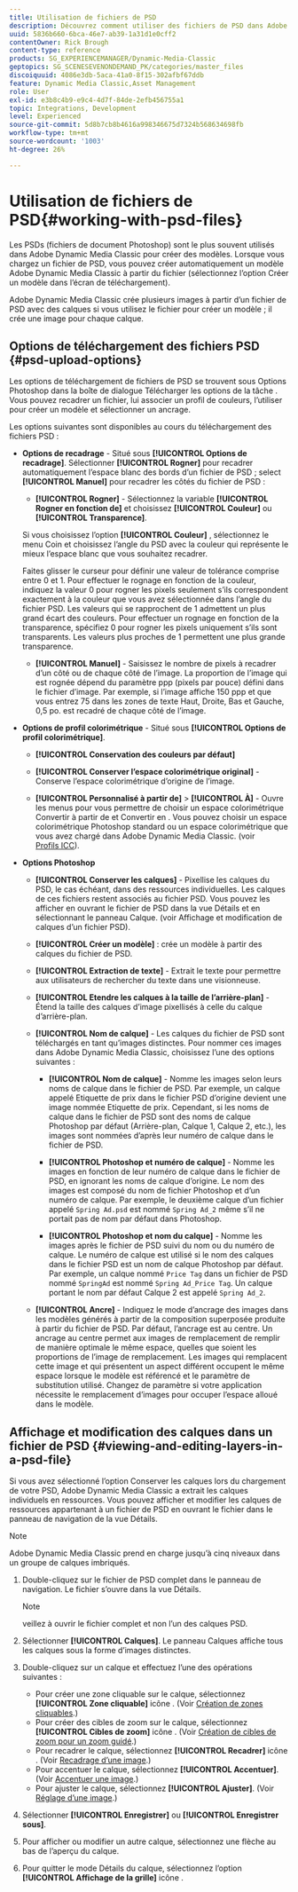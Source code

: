 ```yaml
---
title: Utilisation de fichiers de PSD
description: Découvrez comment utiliser des fichiers de PSD dans Adobe Dynamic Media Classic.
uuid: 5836b660-6bca-46e7-ab39-1a31d1e0cff2
contentOwner: Rick Brough
content-type: reference
products: SG_EXPERIENCEMANAGER/Dynamic-Media-Classic
geptopics: SG_SCENESEVENONDEMAND_PK/categories/master_files
discoiquuid: 4086e3db-5aca-41a0-8f15-302afbf67ddb
feature: Dynamic Media Classic,Asset Management
role: User
exl-id: e3b8c4b9-e9c4-4d7f-84de-2efb456755a1
topic: Integrations, Development
level: Experienced
source-git-commit: 5d8b7cb8b4616a998346675d7324b568634698fb
workflow-type: tm+mt
source-wordcount: '1003'
ht-degree: 26%

---
```


# Utilisation de fichiers de PSD{#working-with-psd-files}

<!--   USED TO BE AN OPTION UNDER COLOR PROFILE OPTIONS * **Convert To sRGB (default)** - Converts to sRGB (Standard Red Green Blue). sRGB is the recommended color space for displaying images on web pages. -->

Les PSDs (fichiers de document Photoshop) sont le plus souvent utilisés dans Adobe Dynamic Media Classic pour créer des modèles. Lorsque vous chargez un fichier de PSD, vous pouvez créer automatiquement un modèle Adobe Dynamic Media Classic à partir du fichier (sélectionnez l’option Créer un modèle dans l’écran de téléchargement).

Adobe Dynamic Media Classic crée plusieurs images à partir d’un fichier de PSD avec des calques si vous utilisez le fichier pour créer un modèle ; il crée une image pour chaque calque.

## Options de téléchargement des fichiers PSD {#psd-upload-options}

Les options de téléchargement de fichiers de PSD se trouvent sous Options Photoshop dans la boîte de dialogue Télécharger les options de la tâche . Vous pouvez recadrer un fichier, lui associer un profil de couleurs, l’utiliser pour créer un modèle et sélectionner un ancrage.

Les options suivantes sont disponibles au cours du téléchargement des fichiers PSD :

* **Options de recadrage** - Situé sous **[!UICONTROL Options de recadrage]**. Sélectionner **[!UICONTROL Rogner]** pour recadrer automatiquement l’espace blanc des bords d’un fichier de PSD ; select **[!UICONTROL Manuel]** pour recadrer les côtés du fichier de PSD :

   * **[!UICONTROL Rogner]** - Sélectionnez la variable **[!UICONTROL Rogner en fonction de]** et choisissez **[!UICONTROL Couleur]** ou **[!UICONTROL Transparence]**.

  Si vous choisissez l’option **[!UICONTROL Couleur]** , sélectionnez le menu Coin et choisissez l’angle du PSD avec la couleur qui représente le mieux l’espace blanc que vous souhaitez recadrer.

  Faites glisser le curseur pour définir une valeur de tolérance comprise entre 0 et 1. Pour effectuer le rognage en fonction de la couleur, indiquez la valeur 0 pour rogner les pixels seulement s’ils correspondent exactement à la couleur que vous avez sélectionnée dans l’angle du fichier PSD. Les valeurs qui se rapprochent de 1 admettent un plus grand écart des couleurs. Pour effectuer un rognage en fonction de la transparence, spécifiez 0 pour rogner les pixels uniquement s’ils sont transparents. Les valeurs plus proches de 1 permettent une plus grande transparence.

   * **[!UICONTROL Manuel]** - Saisissez le nombre de pixels à recadrer d’un côté ou de chaque côté de l’image. La proportion de l’image qui est rognée dépend du paramètre ppp (pixels par pouce) défini dans le fichier d’image. Par exemple, si l’image affiche 150 ppp et que vous entrez 75 dans les zones de texte Haut, Droite, Bas et Gauche, 0,5 po. est recadré de chaque côté de l’image.

* **Options de profil colorimétrique** - Situé sous **[!UICONTROL Options de profil colorimétrique]**.

   * **[!UICONTROL Conservation des couleurs par défaut]**

   * **[!UICONTROL Conserver l’espace colorimétrique original]** - Conserve l’espace colorimétrique d’origine de l’image.

   * **[!UICONTROL Personnalisé à partir de]** > **[!UICONTROL À]** - Ouvre les menus pour vous permettre de choisir un espace colorimétrique Convertir à partir de et Convertir en . Vous pouvez choisir un espace colorimétrique Photoshop standard ou un espace colorimétrique que vous avez chargé dans Adobe Dynamic Media Classic. (voir [Profils ICC](/help/using/icc-profiles.md)).

* **Options Photoshop**

   * **[!UICONTROL Conserver les calques]** - Pixellise les calques du PSD, le cas échéant, dans des ressources individuelles. Les calques de ces fichiers restent associés au fichier PSD. Vous pouvez les afficher en ouvrant le fichier de PSD dans la vue Détails et en sélectionnant le panneau Calque. (voir Affichage et modification de calques d’un fichier PSD).

   * **[!UICONTROL Créer un modèle]** : crée un modèle à partir des calques du fichier de PSD.

   * **[!UICONTROL Extraction de texte]** - Extrait le texte pour permettre aux utilisateurs de rechercher du texte dans une visionneuse.

   * **[!UICONTROL Etendre les calques à la taille de l’arrière-plan]** - Étend la taille des calques d’image pixellisés à celle du calque d’arrière-plan.

   * **[!UICONTROL Nom de calque]** - Les calques du fichier de PSD sont téléchargés en tant qu’images distinctes. Pour nommer ces images dans Adobe Dynamic Media Classic, choisissez l’une des options suivantes :

      * **[!UICONTROL Nom de calque]** - Nomme les images selon leurs noms de calque dans le fichier de PSD. Par exemple, un calque appelé Etiquette de prix dans le fichier PSD d’origine devient une image nommée Etiquette de prix. Cependant, si les noms de calque dans le fichier de PSD sont des noms de calque Photoshop par défaut (Arrière-plan, Calque 1, Calque 2, etc.), les images sont nommées d’après leur numéro de calque dans le fichier de PSD. <!-- not their default layer names -->

      * **[!UICONTROL Photoshop et numéro de calque]** - Nomme les images en fonction de leur numéro de calque dans le fichier de PSD, en ignorant les noms de calque d’origine. Le nom des images est composé du nom de fichier Photoshop et d’un numéro de calque. Par exemple, le deuxième calque d’un fichier appelé `Spring Ad.psd` est nommé `Spring Ad_2` même s’il ne portait pas de nom par défaut dans Photoshop.

      * **[!UICONTROL Photoshop et nom du calque]** - Nomme les images après le fichier de PSD suivi du nom ou du numéro de calque. Le numéro de calque est utilisé si le nom des calques dans le fichier PSD est un nom de calque Photoshop par défaut. Par exemple, un calque nommé `Price Tag` dans un fichier de PSD nommé `SpringAd` est nommé `Spring Ad_Price Tag`. Un calque portant le nom par défaut Calque 2 est appelé `Spring Ad_2`.

   * **[!UICONTROL Ancre]** - Indiquez le mode d’ancrage des images dans les modèles générés à partir de la composition superposée produite à partir du fichier de PSD. Par défaut, l’ancrage est au centre. Un ancrage au centre permet aux images de remplacement de remplir de manière optimale le même espace, quelles que soient les proportions de l’image de remplacement. Les images qui remplacent cette image et qui présentent un aspect différent occupent le même espace lorsque le modèle est référencé et le paramètre de substitution utilisé. Changez de paramètre si votre application nécessite le remplacement d’images pour occuper l’espace alloué dans le modèle.

## Affichage et modification des calques dans un fichier de PSD {#viewing-and-editing-layers-in-a-psd-file}

Si vous avez sélectionné l’option Conserver les calques lors du chargement de votre PSD, Adobe Dynamic Media Classic a extrait les calques individuels en ressources. Vous pouvez afficher et modifier les calques de ressources appartenant à un fichier de PSD en ouvrant le fichier dans le panneau de navigation de la vue Détails.

>[!NOTE]
>
>Adobe Dynamic Media Classic prend en charge jusqu’à cinq niveaux dans un groupe de calques imbriqués.

1. Double-cliquez sur le fichier de PSD complet dans le panneau de navigation. Le fichier s’ouvre dans la vue Détails.

   >[!NOTE]
   >
   >veillez à ouvrir le fichier complet et non l’un des calques PSD.

1. Sélectionner **[!UICONTROL Calques]**. Le panneau Calques affiche tous les calques sous la forme d’images distinctes.
1. Double-cliquez sur un calque et effectuez l’une des opérations suivantes :

   * Pour créer une zone cliquable sur le calque, sélectionnez **[!UICONTROL Zone cliquable]** icône . (Voir [Création de zones cliquables](creating-image-maps.md#creating_image_maps).)
   * Pour créer des cibles de zoom sur le calque, sélectionnez **[!UICONTROL Cibles de zoom]** icône . (Voir [Création de cibles de zoom pour un zoom guidé](creating-zoom-targets-guided-zoom.md#creating_zoom_targets_for_guided_zoom).)
   * Pour recadrer le calque, sélectionnez **[!UICONTROL Recadrer]** icône . (Voir [Recadrage d’une image](cropping-image.md#cropping_an_image).)
   * Pour accentuer le calque, sélectionnez **[!UICONTROL Accentuer]**. (Voir [Accentuer une image](sharpening-image.md#sharpening_an_image).)
   * Pour ajuster le calque, sélectionnez **[!UICONTROL Ajuster]**. (Voir [Réglage d’une image](adjusting-image.md#adjusting_an_image).)

1. Sélectionner **[!UICONTROL Enregistrer]** ou **[!UICONTROL Enregistrer sous]**.
1. Pour afficher ou modifier un autre calque, sélectionnez une flèche au bas de l’aperçu du calque.
1. Pour quitter le mode Détails du calque, sélectionnez l’option **[!UICONTROL Affichage de la grille]** icône .
